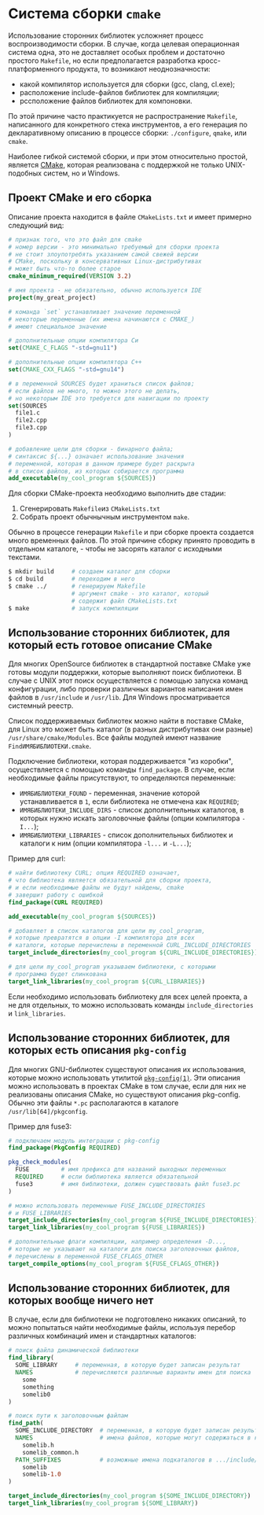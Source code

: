 # Система сборки `cmake`

Использование сторонних библиотек усложняет процесс воспроизводимости сборки. В случае, когда целевая операционная система одна, это не доставляет особых проблем и достаточно простого `Makefile`, но если предполагается разработка кросс-платформенного продукта, то возникают неоднозначности:
 * какой компилятор используется для сборки (gcc, clang, cl.exe);
 * расположение include-файлов библиотек для компиляции;
 * рссположение файлов библиотек для компоновки.

По этой причине часто практикуется не распространение `Makefile`, написанного для конкретного стека инструментов, а его генерация по декларативному описанию в процессе сборки: `./configure`, `qmake`, или `cmake`.

Наиболее гибкой системой сборки, и при этом относительно простой, является [CMake](https://cmake.org/cmake/help/v3.2/), которая реализована с поддержкой не только UNIX-подобных систем, но и Windows.

## Проект CMake и его сборка

Описание проекта находится в файле `CMakeLists.txt` и имеет примерно следующий вид:

```cmake
# признак того, что это файл для cmake
# номер версии - это минимально требуемый для сборки проекта
# не стоит злоупотребять указанием самой свежей версии
# CMake, поскольку в консервативных Linux-дистрибутивах
# может быть что-то более старое
cmake_minimum_required(VERSION 3.2)

# имя проекта - не обязательно, обычно используется IDE
project(my_great_project)

# команда `set` устанавливает значение переменной
# некоторые переменные (их имена начинаются с CMAKE_)
# имеют специальное значение

# дополнительные опции компилятора Си
set(CMAKE_C_FLAGS "-std=gnu11")

# дополнительные опции компилятора C++
set(CMAKE_CXX_FLAGS "-std=gnu14")

# в переменной SOURCES будет храниться список файлов;
# если файлов не много, то можно этого не делать,
# но некоторым IDE это требуется для навигации по проекту
set(SOURCES
  file1.c
  file2.cpp
  file3.cpp
)

# добавление цели для сборки - бинарного файла;
# синтаксис ${...} означает использование значения
# переменной, которая в данном примере будет раскрыта
# в список файлов, из которых собирается программа
add_executable(my_cool_program ${SOURCES})
```

Для сборки CMake-проекта необходимо выполнить две стадии:
 1. Сгенерировать `Makefile`из `CMakeLists.txt`
 2. Собрать проект обычнычным инструментом `make`.

Обычно в процессе генерации `Makefile` и при сборке проекта создается много временных файлов. По этой причине сборку принято проводить в отдельном каталоге, - чтобы не засорять каталог с исходными текстами.

```bash
$ mkdir build     # создаем каталог для сборки
$ cd build        # переходим в него
$ cmake ../       # генерируем Makefile
                  # аргумент cmake - это каталог, который
                  # содержит файл CMakeLists.txt
$ make            # запуск компиляции                   
```

## Использование сторонних библиотек, для который есть готовое описание CMake

Для многих OpenSource библиотек в стандартной поставке CMake уже готовы модули поддержки, которые выполняют поиск библиотеки. В случае c UNIX этот поиск осуществляется с помощью запуска команд конфигурации, либо проверки различных вариантов написания имен файлов в `/usr/include` и `/usr/lib`. Для Windows просматривается системный реестр.

Список поддерживаемых библиотек можно найти в поставке CMake, для Linux это может быть каталог (в разных дистрибутивах они разные) `/usr/share/cmake/Modules`. Все файлы модулей имеют название `FindИМЯБИБЛИОТЕКИ.cmake`.

Подключение библиотеки, которая поддерживается "из коробки", осуществляется с помощью команды `find_package`. В случае, если необходимые файлы присутствуют, то определяются переменные:

* `ИМЯБИБЛИОТЕКИ_FOUND` - переменная, значение которой устанавливается в `1`, если библиотека не отмечена как `REQUIRED`;
* `ИМЯБИБЛИОТЕКИ_INCLUDE_DIRS`  - список дополнительных каталогов, в которых нужно искать заголовочные файлы (опции компилятора `-I...`);
*  `ИМЯБИБЛИОТЕКИ_LIBRARIES` - список дополнительных библиотек и каталоги к ним (опции компилятора `-l...` и `-L...`);

Пример для curl:
```cmake
# найти библиотеку CURL; опция REQUIRED означает,
# что библиотека является обязательной для сборки проекта,
# и если необходимые файлы не будут найдены, cmake
# завершит работу с ошибкой
find_package(CURL REQUIRED)

add_executable(my_cool_program ${SOURCES})

# добавляет в список каталогов для цели my_cool_program, 
# которые превратятся в опции -I компилятора для всех 
# каталоги, которые перечислены в переменной CURL_INCLUDE_DIRECTORIES
target_include_directories(my_cool_program ${CURL_INCLUDE_DIRECTORIES})

# для цели my_cool_program указываем библиотеки, с которыми
# программа будет слинкована
target_link_libraries(my_cool_program ${CURL_LIBRARIES})
```

Если необходимо использовать библиотеку для всех целей проекта, а не для отдельных, то можно использовать команды `include_directories` и `link_libraries`.

## Использование сторонних библиотек, для которых есть описания `pkg-config`

Для многих GNU-библиотек существуют описания их использования, которые можно использовать утилитой [`pkg-config(1)`](https://linux.die.net/man/1/pkg-config). Эти описания можно использовать в проектах CMake в том случае, если для них не реализованы описания CMake, но существуют описания pkg-config. Обычно эти файлы `*.pc` располагаются в каталоге `/usr/lib[64]/pkgconfig`.

Пример для fuse3:

```cmake
# подключаем модуль интеграции с pkg-config
find_package(PkgConfig REQUIRED)

pkg_check_modules(
  FUSE         # имя префикса для названий выходных переменных
  REQUIRED     # если библиотека является обязательной
  fuse3        # имя библиотеки, должен существовать файл fuse3.pc
)

# можно использовать переменные FUSE_INCLUDE_DIRECTORIES 
# и FUSE_LIBRARIES
target_include_directories(my_cool_program ${FUSE_INCLUDE_DIRECTORIES})
target_link_libraries(my_cool_program ${FUSE_LIBRARIES})

# дополнительные флаги компиляции, например определения -D...,
# которые не указывают на каталоги для поиска заголовочных файлов,
# перечислены в переменной FUSE_CFLAGS_OTHER
target_compile_options(my_cool_program ${FUSE_CFLAGS_OTHER})
```

## Использование сторонних библиотек, для которых вообще ничего нет

В случае, если для библиотеки не подготовлено никаких описаний, то можно попытаться найти необходимые файлы, используя перебор различных комбинаций имен и стандартных каталогов:

```cmake
# поиск файла динамической библиотеки
find_library(
  SOME_LIBRARY     # переменная, в которую будет записан результат
  NAMES            # перечисляются различные варианты имен для поиска
    some
    something
    somelib0
)

# поиск пути к заголовочным файлам
find_path(
  SOME_INCLUDE_DIRECTORY  # переменная, в которую будет записан результат
  NAMES                   # имена файлов, которые могут содержаться в каталоге
    somelib.h
    somelib_common.h
  PATH_SUFFIXES           # возможные имена подкаталогов в .../include/
    somelib
    somelib-1.0
)

target_include_directories(my_cool_program ${SOME_INCLUDE_DIRECTORY})
target_link_libraries(my_cool_program ${SOME_LIBRARY})
```

